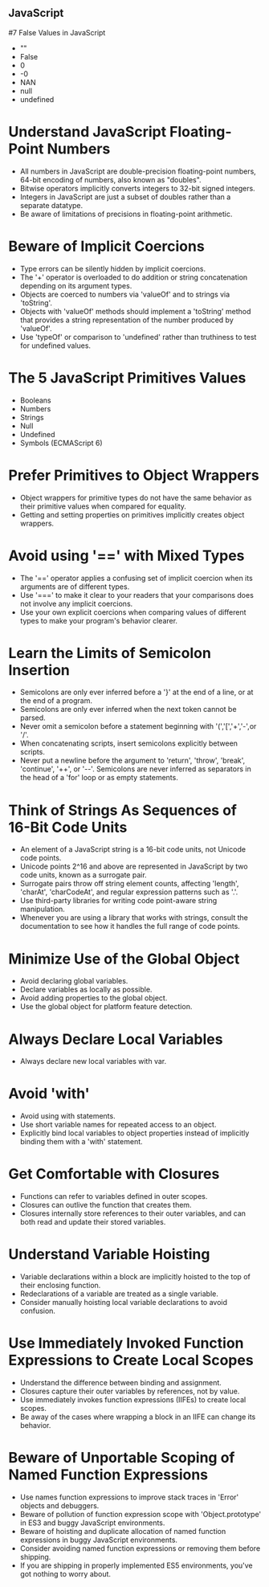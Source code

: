 ## JavaScript

#7 False Values in JavaScript
* ""
* False
* 0
* -0
* NAN
* null
* undefined

# Understand JavaScript Floating-Point Numbers
* All numbers in JavaScript are double-precision floating-point numbers, 64-bit encoding of numbers, also known as "doubles".
* Bitwise operators implicitly converts integers  to 32-bit signed integers.
* Integers in JavaScript are just a subset of doubles rather than a
separate datatype.
* Be aware of limitations of precisions in floating-point arithmetic.

# Beware of Implicit Coercions
* Type errors can be silently hidden by implicit coercions.
* The '+' operator is overloaded to do addition or string concatenation depending on its argument types.
* Objects are coerced to numbers via 'valueOf' and to strings via 'toString'.
* Objects with 'valueOf' methods should implement a 'toString' method that provides a string representation of the number produced by 'valueOf'.
* Use 'typeOf' or comparison to 'undefined' rather than truthiness to test for undefined values.

# The 5 JavaScript Primitives Values
* Booleans
* Numbers
* Strings
* Null
* Undefined
* Symbols (ECMAScript 6)

# Prefer Primitives to Object Wrappers
* Object wrappers for primitive types do not have the same behavior as their primitive values when compared for equality.
* Getting and setting properties on primitives implicitly creates object wrappers.

# Avoid using '==' with Mixed Types
* The '==' operator applies a confusing set of implicit coercion when its arguments are of different types.
* Use '===' to make it clear to your readers that your comparisons does not involve any implicit coercions.
* Use your own explicit coercions when comparing values of different types to make your program's behavior clearer.

# Learn the Limits of Semicolon Insertion
* Semicolons are only ever inferred before a '}' at the end of a line, or at the end of a program.
* Semicolons are only ever inferred when the next token cannot be parsed.
* Never omit a semicolon before a statement beginning with '(','[','+','-',or '/'.
* When concatenating scripts, insert semicolons explicitly between scripts.
* Never put a newline before the argument to 'return', 'throw', 'break', 'continue', '++', or '--'.
Semicolons are never inferred as separators in the head of a 'for' loop or as empty statements.

# Think of Strings As Sequences of 16-Bit Code Units
* An element of a JavaScript string is a 16-bit code units, not Unicode code points.
* Unicode points 2^16 and above are represented in JavaScript by two code units, known as a surrogate pair.
* Surrogate pairs throw off string element counts, affecting 'length', 'charAt', 'charCodeAt', and regular expression patterns such as '.'.
* Use third-party libraries for writing code point-aware string manipulation.
* Whenever you are using a library that works with strings, consult the documentation to see how it handles the full range of code points.

# Minimize Use of the Global Object
* Avoid declaring global variables.
* Declare variables as locally as possible.
* Avoid adding properties to the global object.
* Use the global object for platform feature detection.

# Always Declare Local Variables
* Always declare new local variables with var.

# Avoid 'with'
* Avoid using with statements.
* Use short variable names for repeated access to an object.
* Explicitly bind local variables to object properties instead of implicitly binding them with a 'with' statement.

# Get Comfortable with Closures
* Functions can refer to variables defined in outer scopes.
* Closures can outlive the function that creates them.
* Closures internally store references to their outer variables, and can both read and update their stored variables.

# Understand Variable Hoisting
* Variable declarations within a block are implicitly hoisted to the top of their enclosing function.
* Redeclarations of a variable are treated as a single variable.
* Consider manually hoisting local variable declarations to avoid confusion.

# Use Immediately Invoked Function Expressions to Create Local Scopes
* Understand the difference between binding and assignment.
* Closures capture their outer variables by references, not by value.
* Use immediately invokes function expressions (IIFEs) to create local scopes.
* Be away of the cases where wrapping a block in an IIFE can change its behavior.

# Beware of Unportable Scoping of Named Function Expressions
* Use names function expressions to improve stack traces in 'Error' objects and debuggers.
* Beware of pollution of function expression scope with 'Object.prototype' in ES3 and buggy JavaScript environments.
* Beware of hoisting and duplicate allocation of named function expressions in buggy JavaScript environments.
* Consider avoiding named function expressions or removing them before shipping.
* If you are shipping in properly implemented ES5 environments, you've got nothing to worry about.
